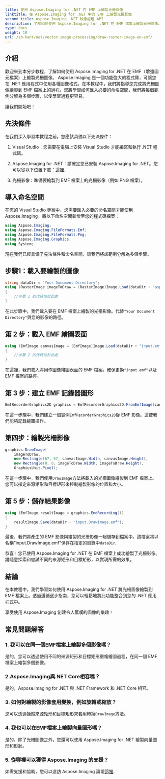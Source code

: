 ```yaml
---
title: 使用 Aspose.Imaging for .NET 在 EMF 上繪製光柵影像
linktitle: 在 Aspose.Imaging for .NET 中的 EMF 上繪製光柵影像
second_title: Aspose.Imaging .NET 映像處理 API
description: 了解如何使用 Aspose.Imaging for .NET 在 EMF 檔案上繪製光柵影像。毫不費力地創造出令人驚嘆的視覺效果。
type: docs
weight: 10
url: /zh-hant/net/vector-image-processing/draw-raster-image-on-emf/
---
```


## 介紹

歡迎來到本分步教程，了解如何使用 Aspose.Imaging for .NET 在 EMF（增強圖元檔案）上繪製光柵圖像。 Aspose.Imaging 是一個功能強大的程式庫，可讓您在 .NET 應用程式中使用各種圖像格式。在本教程中，我們將指導您完成將光柵圖像繪製到 EMF 檔案上的過程。您將學習如何匯入必要的命名空間，我們將每個範例分解為多個步驟，以使學習過程更容易。

讓我們開始吧！

## 先決條件

在我們深入學習本教程之前，您應該具備以下先決條件：

1. Visual Studio：您需要在電腦上安裝 Visual Studio 才能編寫和執行 .NET 程式碼。

2.  Aspose.Imaging for .NET：請確定您已安裝 Aspose.Imaging for .NET。您可以從以下位置下載：[這裡](https://releases.aspose.com/imaging/net/).

3. 光柵影像：準備要繪製到 EMF 檔案上的光柵影像（例如 PNG 檔案）。

## 導入命名空間

在您的 Visual Studio 專案中，您需要匯入必要的命名空間才能使用 Aspose.Imaging。將以下命名空間新增至您的程式碼檔案：

```csharp
using Aspose.Imaging;
using Aspose.Imaging.FileFormats.Emf;
using Aspose.Imaging.FileFormats.Png;
using Aspose.Imaging.Graphics;
using System;
```

現在我們已經具備了先決條件和命名空間，讓我們將該範例分解為多個步驟。

## 步驟1：載入要繪製的圖像

```csharp
string dataDir = "Your Document Directory";
using (RasterImage imageToDraw = (RasterImage)Image.Load(dataDir + "asposenet_220_src01.png"))
{
    //步驟 1 的代碼位於此處
}
```

在此步驟中，我們載入要在 EMF 檔案上繪製的光柵影像。代替`"Your Document Directory"`與您的影像的路徑。

## 第 2 步：載入 EMF 繪圖表面

```csharp
using (EmfImage canvasImage = (EmfImage)Image.Load(dataDir + "input.emf"))
{
    //步驟 2 的代碼位於此處
}
```

在這裡，我們載入將用作圖像繪圖表面的 EMF 檔案。確保更換`"input.emf"`以及 EMF 檔案的路徑。

## 第 3 步：建立 EMF 記錄器圖形

```csharp
EmfRecorderGraphics2D graphics = EmfRecorderGraphics2D.FromEmfImage(canvasImage);
```

在這一步驟中，我們建立一個實例`EmfRecorderGraphics2D`從 EMF 影像。這使我們能夠記錄繪圖操作。

## 第四步：繪製光柵影像

```csharp
graphics.DrawImage(
    imageToDraw,
    new Rectangle(67, 67, canvasImage.Width, canvasImage.Height),
    new Rectangle(0, 0, imageToDraw.Width, imageToDraw.Height),
    GraphicsUnit.Pixel);
```

在這一步驟中，我們使用`DrawImage`方法將載入的光柵圖像繪製到 EMF 檔案上。您可以指定來源矩形和目標矩形來控制繪製影像的位置和大小。

## 第 5 步：儲存結果影像

```csharp
using (EmfImage resultImage = graphics.EndRecording())
{
    resultImage.Save(dataDir + "input.DrawImage.emf");
}
```

最後，我們將產生的 EMF 影像與繪製的光柵影像一起儲存到檔案中。該檔案將以名稱“input.DrawImage.emf”保存在指定的目錄中`dataDir`.

恭喜！您已使用 Aspose.Imaging for .NET 在 EMF 檔案上成功繪製了光柵影像。請隨意探索和嘗試不同的來源矩形和目標矩形，以實現所需的效果。

## 結論

在本教程中，我們學習如何使用 Aspose.Imaging for .NET 將光柵圖像繪製到 EMF 檔案上。透過遵循逐步指南，您可以輕鬆地將此功能整合到您的 .NET 應用程式中。

享受使用 Aspose.Imaging 創建令人驚嘆的圖像的樂趣！

## 常見問題解答

### 1. 我可以在同一個EMF檔案上繪製多個影像嗎？

是的，您可以透過使用不同的來源矩形和目標矩形重複繪圖過程，在同一個 EMF 檔案上繪製多個影像。

### 2.Aspose.Imaging與.NET Core相容嗎？

是的，Aspose.Imaging for .NET 與 .NET Framework 和 .NET Core 相容。

### 3. 如何對繪製的影像套用變換，例如旋轉或縮放？

您可以透過操縱來源矩形和目標矩形來套用轉換`DrawImage`方法。

### 4. 我也可以在EMF檔案上繪製向量圖形嗎？

是的，除了光柵圖像之外，您還可以使用 Aspose.Imaging for .NET 繪製向量圖形和形狀。

### 5. 從哪裡可以獲得 Aspose.Imaging 的支援？

如需支援和協助，您可以造訪 Aspose.Imaging 論壇[這裡](https://forum.aspose.com/).
